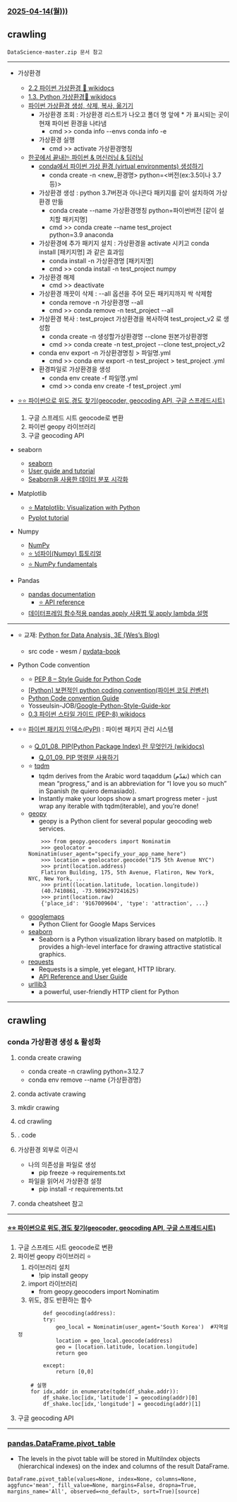 
### [ 2025-04-14(월))) ](https://github.com/NAM-IL/Python_Basic/blob/main/%EC%88%98%EC%97%85%EB%82%B4%EC%9A%A9/04%EC%9B%94/2025-04-14.md)
## crawling
```
DataScience-master.zip 문서 참고
```
---

- 가상환경
    - [2.2 파이썬 가상환경 🔹 wikidocs](https://wikidocs.net/254433)
    - [1.3. Python 가상환경🔹 wikidocs](https://wikidocs.net/226621)
    - [파이썬 가상환경 생성, 삭제, 복사, 옮기기](https://junside.tistory.com/257)
        - 가상환경 조회 : 가상환경 리스트가 나오고 폴더 명 앞에 * 가 표시되는 곳이 현재 파이썬 환경을 나타냄
            - cmd >> conda info --envs conda info -e
        - 가상환경 실행
             - cmd >> activate 가상환경명칭 
    - [한곳에서 끝내는 파이썬 & 머신러닝 & 딥러닝](https://sdc-james.gitbook.io/onebook)
        - [conda에서 파이썬 가상 환경 (virtual environments) 생성하기](https://sdc-james.gitbook.io/onebook/2./2.1./2.1.1./2-conda-virtual-environments)
            - conda create -n <new_환경명> python=<버전(ex:3.5이나 3.7 등)>
        - 가상환경 생성 : python 3.7버젼과 아나콘다 패키지를 같이 설치하여 가상환경 만듦
            - conda create --name 가상환경명칭 python=파이썬버전 [같이 설치할 패키지명]
            - cmd >> conda create --name test_project python=3.9 anaconda
        - 가상환경에 추가 패키지 설치 : 가상환경을 activate 시키고 conda install [패키지명] 과 같은 효과임
            - conda install -n 가상환경명 [패키지명]
            - cmd >> conda install -n test_project numpy
        - 가상환경 해제
            - cmd >> deactivate
        - 가상환경 깨끗이 삭제 : --all 옵션을 주어 모든 패키지까지 싹 삭제함
            - conda remove -n 가상환경명 --all
            - cmd >> conda remove -n test_project --all
        - 가상환경 복사 : test_project 가상환경을 복사하여 test_project_v2 로 생성함
            - conda create -n 생성할가상환경명 --clone 원본가상환경명
            - cmd >> conda create -n test_project --clone test_project_v2
        - conda env export -n 가상환경명칭 > 파일명.yml
            - cmd >> conda env export -n test_project > test_project .yml
        - 환경파일로 가상환경을 생성
            - conda env create -f 파일명.yml
            - cmd >> conda env create -f test_project .yml
- [⭐⭐ 파이썬으로 위도,경도 찾기(geocoder, geocoding API, 구글 스프레드시트)](https://velog.io/@ejc9501/%ED%8C%8C%EC%9D%B4%EC%8D%AC%EC%9C%BC%EB%A1%9C-%EC%9C%84%EB%8F%84%EA%B2%BD%EB%8F%84-%EC%B0%BE%EA%B8%B0geocoder-geocoding-API-%EA%B5%AC%EA%B8%80-%EC%8A%A4%ED%94%84%EB%A0%88%EB%93%9C%EC%8B%9C%ED%8A%B8)
    1. 구글 스프레드 시트 geocode로 변환
    2. 파이썬 geopy 라이브러리
    3. 구글 geocoding API

- seaborn
    - [seaborn](https://seaborn.pydata.org/index.html)
    - [User guide and tutorial](https://seaborn.pydata.org/tutorial.html)
    - [Seaborn을 사용한 데이터 분포 시각화](https://datascienceschool.net/01%20python/05.04%20%EC%8B%9C%EB%B3%B8%EC%9D%84%20%EC%82%AC%EC%9A%A9%ED%95%9C%20%EB%8D%B0%EC%9D%B4%ED%84%B0%20%EB%B6%84%ED%8F%AC%20%EC%8B%9C%EA%B0%81%ED%99%94.html#)
- Matplotlib
    - [⭐ Matplotlib: Visualization with Python](https://matplotlib.org/)
    - [Pyplot tutorial](https://matplotlib.org/stable/tutorials/pyplot.html)
- Numpy
    - [NumPy](https://numpy.org/)
    - [⭐ 넘파이(Numpy) 튜토리얼](https://teddylee777.github.io/python/numpy-tutorial/)
    - [⭐ NumPy fundamentals](https://numpy.org/doc/stable/user/basics.html)
- Pandas
    - [pandas documentation](https://pandas.pydata.org/docs/index.html)
        - [⭐ API reference](https://pandas.pydata.org/docs/reference/index.html)
    - [데이터프레임 함수적용  pandas apply 사용법 및 apply lambda 설명](https://koreadatascientist.tistory.com/115)

---
- ⭐ 교재: [Python for Data Analysis, 3E (Wes’s Blog)](https://wesmckinney.com/book/)
    - src code - wesm / [pydata-book](https://github.com/wesm/pydata-book/tree/3rd-edition)
- Python Code convention
    - ⭐ [PEP 8 – Style Guide for Python Code](https://peps.python.org/pep-0008/)
    - [[Python] 보편적인 python coding convention(파이썬 코딩 컨벤션)](https://spidyweb.tistory.com/376)
    - [Python Code convention Guide](convention)
    - Yosseulsin-JOB/[Google-Python-Style-Guide-kor](https://github.com/Yosseulsin-JOB/Google-Python-Style-Guide-kor)
    - [0.3 파이썬 스타일 가이드 (PEP-8) wikidocs](https://wikidocs.net/7896)

- ⭐⭐ [파이썬 패키지 인덱스(PyPI)](https://pypi.org/) : 파이썬 패키지 관리 시스템
    - ⭐ [Q_01_08. PIP(Python Package Index) 란 무엇인가 (wikidocs)](https://wikidocs.net/253762)
        - [Q_01_09. PIP 명령문 사용하기](https://wikidocs.net/253761)
    - ⭐ [tqdm](https://pypi.org/project/tqdm/)
        - tqdm derives from the Arabic word taqaddum (تقدّم) which can mean “progress,” and is an abbreviation for “I love you so much” in Spanish (te quiero demasiado).
        - Instantly make your loops show a smart progress meter - just wrap any iterable with tqdm(iterable), and you’re done!
    - [geopy](https://pypi.org/project/geopy/)
        - geopy is a Python client for several popular geocoding web services.
        ```
            >>> from geopy.geocoders import Nominatim
            >>> geolocator = Nominatim(user_agent="specify_your_app_name_here")
            >>> location = geolocator.geocode("175 5th Avenue NYC")
            >>> print(location.address)
            Flatiron Building, 175, 5th Avenue, Flatiron, New York, NYC, New York, ...
            >>> print((location.latitude, location.longitude))
            (40.7410861, -73.9896297241625)
            >>> print(location.raw)
            {'place_id': '9167009604', 'type': 'attraction', ...}
        ```
    - [googlemaps](https://pypi.org/project/googlemaps/)
        - Python Client for Google Maps Services
    - [seaborn](https://pypi.org/project/seaborn/)
        - Seaborn is a Python visualization library based on matplotlib. It provides a high-level interface for drawing attractive statistical graphics.
    - [requests](https://pypi.org/project/requests/)
        - Requests is a simple, yet elegant, HTTP library.
        - [API Reference and User Guide](https://requests.readthedocs.io/en/latest/)
    - [urllib3](https://pypi.org/project/urllib3/)
        - a powerful, user-friendly HTTP client for Python
---
## crawling
### conda 가상환경 생성 & 활성화
1. conda create crawing
    - conda create -n crawling python=3.12.7
    - conda env remove --name {가상환경명}

2. conda activate crawing
3. mkdir crawing
4. cd crawling
5. . code
6. 가상환경 외부로 이관시 
    - 나의 의존성을 파일로 생성
        - pip freeze -> requirements.txt  
    - 파일을 읽어서 가상환경 설정
        - pip install -r requirements.txt
7. conda cheatsheet 참고
---
#### [⭐⭐ 파이썬으로 위도,경도 찾기(geocoder, geocoding API, 구글 스프레드시트)](https://velog.io/@ejc9501/%ED%8C%8C%EC%9D%B4%EC%8D%AC%EC%9C%BC%EB%A1%9C-%EC%9C%84%EB%8F%84%EA%B2%BD%EB%8F%84-%EC%B0%BE%EA%B8%B0geocoder-geocoding-API-%EA%B5%AC%EA%B8%80-%EC%8A%A4%ED%94%84%EB%A0%88%EB%93%9C%EC%8B%9C%ED%8A%B8)
1. 구글 스프레드 시트 geocode로 변환
2. 파이썬 geopy 라이브러리 ⭐
    1. 라이브러리 설치
        - !pip install geopy
    2. import 라이브러리
        - from geopy.geocoders import Nominatim
    3. 위도, 경도 반환하는 함수
    ```
            def geocoding(address):
            try:
                geo_local = Nominatim(user_agent='South Korea')  #지역설정
                location = geo_local.geocode(address)
                geo = [location.latitude, location.longitude]
                return geo

            except:
                return [0,0]

        # 실행
        for idx,addr in enumerate(tqdm(df_shake.addr)):
            df_shake.loc[idx,'latitude'] = geocoding(addr)[0]
            df_shake.loc[idx,'longitude'] = geocoding(addr)[1]
    ```
3. 구글 geocoding API


---
### [pandas.DataFrame.pivot_table](https://pandas.pydata.org/docs/reference/api/pandas.DataFrame.pivot_table.html#pandas.DataFrame.pivot_table)
- The levels in the pivot table will be stored in MultiIndex objects (hierarchical indexes) on the index and columns of the result DataFrame.

```
DataFrame.pivot_table(values=None, index=None, columns=None, aggfunc='mean', fill_value=None, margins=False, dropna=True, margins_name='All', observed=<no_default>, sort=True)[source]
```

